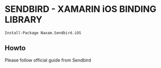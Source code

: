 SENDBIRD - XAMARIN iOS BINDING LIBRARY
=====
```
Install-Package Naxam.Sendbird.iOS
```

## Howto
Please follow official guide from Sendbird